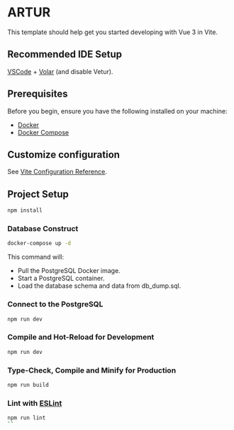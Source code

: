 # ARTUR

This template should help get you started developing with Vue 3 in Vite.

## Recommended IDE Setup

[VSCode](https://code.visualstudio.com/) + [Volar](https://marketplace.visualstudio.com/items?itemName=Vue.volar) (and disable Vetur).

## Prerequisites

Before you begin, ensure you have the following installed on your machine:

- [Docker](https://docs.docker.com/get-docker/)
- [Docker Compose](https://docs.docker.com/compose/install/)

## Customize configuration

See [Vite Configuration Reference](https://vitejs.dev/config/).

## Project Setup

```sh
npm install
```

### Database Construct

```sh
docker-compose up -d
```

This command will:

- Pull the PostgreSQL Docker image.
- Start a PostgreSQL container.
- Load the database schema and data from db_dump.sql.

### Connect to the PostgreSQL

```sh
npm run dev
```

### Compile and Hot-Reload for Development

```sh
npm run dev
```

### Type-Check, Compile and Minify for Production

```sh
npm run build
```

### Lint with [ESLint](https://eslint.org/)

```sh
npm run lint
``
```
